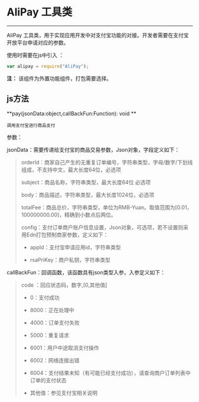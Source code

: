 # AliPay 工具类

----------

AliPay 工具类，用于实现应用开发中对支付宝功能的对接。开发者需要在支付宝开放平台申请对应的参数。

使用时需要在js中引入 ：

```javascript
var alipay = require("AliPay"); 
```

**注：** 该组件为外置功能组件，打包需要选择。

<h2 id="cid_1">js方法</h2>  

<span id="ff_0">**pay(jsonData:object,callBackFun:Function): void **</span>  

<code>调用支付宝进行商品支付</code>  

参数：  

jsonData：需要传递给支付宝的商品交易参数，Json对象，字段定义如下：  

> orderId：商家自己产生的无重复订单编号，字符串类型，字母/数字/下划线组成，不支持中文，最大长度64位，必选项
> 
> subject：商品名称，字符串类型，最大长度64位 必选项
> 
> body：商品描述，字符串类型，最大长度1024位，必选项
> 
> totalFee：商品总价，字符串类型，单位为RMB-Yuan。取值范围为[0.01，100000000.00]，精确到小数点后两位。
> 
> config：支付订单商户账户信息设置，Json对象，可选项，若不设置则采用Edn打包预制商家参数，定义如下：
> 
> -  appId：支付宝申请应用id，字符串类型
> 
> -  rsaPriKey：商户私钥，字符串类型
        
callBackFun：回调函数，该函数具有json类型入参，入参定义如下：

> code ：回应状态码，数字,[0,其他值]
> 
> -  0：支付成功
> 
> - 8000：正在处理中
> 
> - 4000：订单支付失败
> 
> - 5000：重复请求
> 
> - 6001：用户中途取消支付操作
> 
> - 6002：网络连接出错
> 
> -  6004：支付结果未知（有可能已经支付成功），请查询商户订单列表中订单的支付状态
> 
> -  其他值：参见支付宝相关说明
